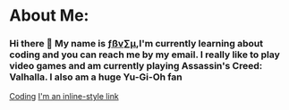 # About Me:
### Hi there 👋 My name is <ins>ƒßv∑µ</ins>,I'm currently learning about coding and you can reach me by my email. I really like to play video games and am currently playing Assassin's Creed: Valhalla. I also am a huge Yu-Gi-Oh fan

[Coding](file:///Users/saifnimer/Desktop/download-1.jpg)
[I'm an inline-style link](https://www.google.com)

<!--
**chickenlittleish/Chickenlittleish** is a ✨ _special_ ✨ repository because its `README.md` (this file) appears on your GitHub profile.
